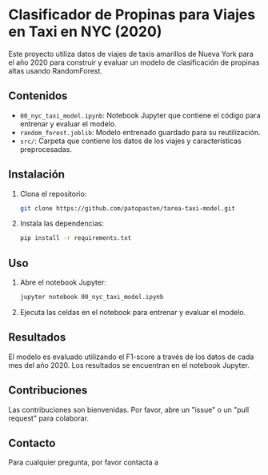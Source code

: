 # Clasificador de Propinas para Viajes en Taxi en NYC (2020)

Este proyecto utiliza datos de viajes de taxis amarillos de Nueva York para el año 2020 para construir y evaluar un modelo de clasificación de propinas altas usando RandomForest.

## Contenidos

- `00_nyc_taxi_model.ipynb`: Notebook Jupyter que contiene el código para entrenar y evaluar el modelo.
- `random_forest.joblib`: Modelo entrenado guardado para su reutilización.
- `src/`: Carpeta que contiene los datos de los viajes y características preprocesadas.

## Instalación

1. Clona el repositorio:

    ```bash
    git clone https://github.com/patopasten/tarea-taxi-model.git
    ```

3. Instala las dependencias:

    ```bash
    pip install -r requirements.txt
    ```

## Uso

1. Abre el notebook Jupyter:

    ```bash
    jupyter notebook 00_nyc_taxi_model.ipynb
    ```

2. Ejecuta las celdas en el notebook para entrenar y evaluar el modelo.

## Resultados

El modelo es evaluado utilizando el F1-score a través de los datos de cada mes del año 2020. Los resultados se encuentran en el notebook Jupyter.

## Contribuciones

Las contribuciones son bienvenidas. Por favor, abre un "issue" o un "pull request" para colaborar.


## Contacto

Para cualquier pregunta, por favor contacta a 
